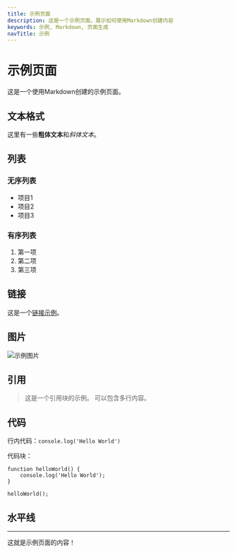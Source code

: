 ```yaml
---
title: 示例页面
description: 这是一个示例页面，展示如何使用Markdown创建内容
keywords: 示例, Markdown, 页面生成
navTitle: 示例
---
```


# 示例页面

这是一个使用Markdown创建的示例页面。

## 文本格式

这里有一些**粗体文本**和*斜体文本*。

## 列表

### 无序列表
- 项目1
- 项目2
- 项目3

### 有序列表
1. 第一项
2. 第二项
3. 第三项

## 链接

这是一个[链接示例](https://example.com)。

## 图片

![示例图片](https://via.placeholder.com/300x200)

## 引用

> 这是一个引用块的示例。
> 可以包含多行内容。

## 代码

行内代码：`console.log('Hello World')`

代码块：

```
function helloWorld() {
    console.log('Hello World');
}

helloWorld();
```

## 水平线

---

这就是示例页面的内容！